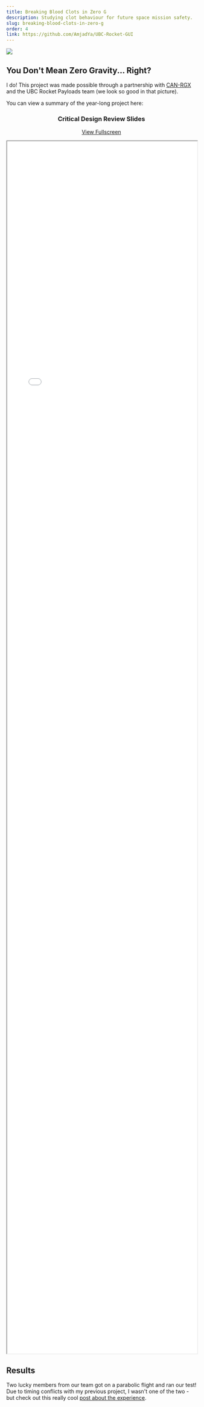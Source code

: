 ```yaml
---
title: Breaking Blood Clots in Zero G
description: Studying clot behaviour for future space mission safety.
slug: breaking-blood-clots-in-zero-g
order: 4
link: https://github.com/AmjadYa/UBC-Rocket-GUI
---
```


<img class="mx-auto" src="/images/UBCRocket_TeamPhoto.JPG" style="max-height:400px ; object-fit:cover">

## You Don't Mean Zero Gravity... Right?

I do! This project was made possible through a partnership with <a href="https://www.seds.ca/can-rgx/" target="_blank">CAN-RGX</a> and the UBC Rocket Payloads team (we look so good in that picture). 

You can view a summary of the year-long project here:

<div style="text-align: center; margin-top: 20px;">
    <h3>Critical Design Review Slides</h3>
    <p><a href="/public/pdfs/CDR Slides.pdf" target="_blank">View Fullscreen</a></p>
    <iframe src="/public/pdfs/CDR Slides.pdf" style="width: 100%; height: 80vh; mx-auto"></iframe>
</div>

## Results

Two lucky members from our team got on a parabolic flight and ran our test! Due to timing conflicts with my previous project, I wasn't one of the two - but check out this really cool <a href="https://www.linkedin.com/posts/ubc-rocket_ubc-canrgx-activity-7109263823215218688-7RUi/?utm_source=share&utm_medium=member_desktop " target="_blank">post about the experience</a>.